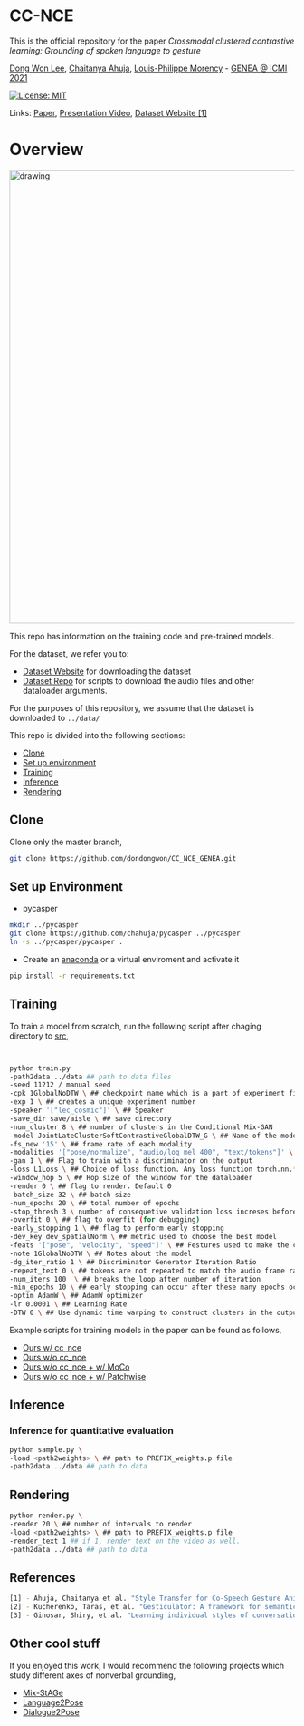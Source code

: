 # CC-NCE

This is the official repository for the paper *Crossmodal clustered contrastive learning: Grounding of spoken language to gesture* 

[Dong Won Lee](http://dongwonl.com), [Chaitanya Ahuja](http://chahuja.com), [Louis-Philippe Morency](https://www.cs.cmu.edu/~morency/) - [GENEA @ ICMI 2021](https://genea-workshop.github.io/2021/)

[![License: MIT](https://img.shields.io/badge/License-MIT-yellow.svg)](https://opensource.org/licenses/MIT)

Links: [Paper](https://openreview.net/pdf?id=o8CpxaBurZQ), [Presentation Video](https://youtu.be/L5dHXTpCkeI), [Dataset Website [1]](http://chahuja.com/pats)

<!-- Bibtex:

```sh
@inproceedings{ahuja2020no,
  title={No Gestures Left Behind: Learning Relationships between Spoken Language and Freeform Gestures},
  author={Ahuja, Chaitanya and Lee, Dong Won and Ishii, Ryo and Morency, Louis-Philippe},
  booktitle={Proceedings of the 2020 Conference on Empirical Methods in Natural Language Processing: Findings},
  pages={1884--1895},
  year={2020}
}
``` -->

# Overview

<img src="overview.png" alt="drawing" width="800"/>

This repo has information on the training code and pre-trained models. 

For the dataset, we refer you to:
* [Dataset Website](http://chahuja.com/pats) for downloading the dataset
* [Dataset Repo](https://github.com/chahuja/pats) for scripts to download the audio files and other dataloader arguments. 

For the purposes of this repository, we assume that the dataset is downloaded to `../data/`

This repo is divided into the following sections:

* [Clone](#clone)
* [Set up environment](#set-up-environment)
* [Training](#training)
* [Inference](#inference)
* [Rendering](#rendering)

## Clone
Clone only the master branch,

```sh
git clone https://github.com/dondongwon/CC_NCE_GENEA.git
```

## Set up Environment
* pycasper

```sh
mkdir ../pycasper
git clone https://github.com/chahuja/pycasper ../pycasper
ln -s ../pycasper/pycasper .
```

* Create an [anaconda](https://www.anaconda.com/) or a virtual enviroment and activate it

```sh
pip install -r requirements.txt
```

## Training
To train a model from scratch, run the following script after chaging directory to [src](src/),

```sh


python train.py 
-path2data ../data ## path to data files
-seed 11212 / manual seed
-cpk 1GlobalNoDTW \ ## checkpoint name which is a part of experiment file PREFIX
-exp 1 \ ## creates a unique experiment number
-speaker '["lec_cosmic"]' \ ## Speaker
-save_dir save/aisle \ ## save directory
-num_cluster 8 \ ## number of clusters in the Conditional Mix-GAN
-model JointLateClusterSoftContrastiveGlobalDTW_G \ ## Name of the model
-fs_new '15' \ ## frame rate of each modality
-modalities '["pose/normalize", "audio/log_mel_400", "text/tokens"]' \ ## all modalities as a list. output modality first, then input modalities
-gan 1 \ ## Flag to train with a discriminator on the output
-loss L1Loss \ ## Choice of loss function. Any loss function torch.nn.* will work here
-window_hop 5 \ ## Hop size of the window for the dataloader
-render 0 \ ## flag to render. Default 0
-batch_size 32 \ ## batch size
-num_epochs 20 \ ## total number of epochs
-stop_thresh 3 \ number of consequetive validation loss increses before stopping
-overfit 0 \ ## flag to overfit (for debugging)
-early_stopping 1 \ ## flag to perform early stopping 
-dev_key dev_spatialNorm \ ## metric used to choose the best model
-feats '["pose", "velocity", "speed"]' \ ## Festures used to make the clusters
-note 1GlobalNoDTW \ ## Notes about the model
-dg_iter_ratio 1 \ ## Discriminator Generator Iteration Ratio
-repeat_text 0 \ ## tokens are not repeated to match the audio frame rate
-num_iters 100  \ ## breaks the loop after number of iteration
-min_epochs 10 \ ## early stopping can occur after these many epochs occur
-optim AdamW \ ## AdamW optimizer
-lr 0.0001 \ ## Learning Rate
-DTW 0 \ ## Use dynamic time warping to construct clusters in the output space of poses


```

Example scripts for training models in the paper can be found as follows,

- [Ours w/ cc_nce](src/jobs/ours.py)
- [Ours w/o cc_nce](src/jobs/MOCO.py)
- [Ours w/o cc_nce + w/ MoCo](src/jobs/moco.py)
- [Ours w/o cc_nce + w/ Patchwise](src/jobs/patchwise.py) 

## Inference
### Inference for quantitative evaluation

```sh
python sample.py \
-load <path2weights> \ ## path to PREFIX_weights.p file
-path2data ../data ## path to data
```

## Rendering

```sh
python render.py \
-render 20 \ ## number of intervals to render
-load <path2weights> \ ## path to PREFIX_weights.p file
-render_text 1 ## if 1, render text on the video as well.
-path2data ../data ## path to data
```


## References
```sh
[1] - Ahuja, Chaitanya et al. "Style Transfer for Co-Speech Gesture Animation: A Multi-Speaker Conditional Mixture Approach" ECCV 2020.
[2] - Kucherenko, Taras, et al. "Gesticulator: A framework for semantically-aware speech-driven gesture generation." ICMI 2020.
[3] - Ginosar, Shiry, et al. "Learning individual styles of conversational gesture." CVPR 2019.
```

## Other cool stuff
If you enjoyed this work, I would recommend the following projects which study different axes of nonverbal grounding,
- [Mix-StAGe](http://chahuja.com/mix-stage)
- [Language2Pose](http://chahuja.com/language2pose)
- [Dialogue2Pose](https://arxiv.org/pdf/1910.02181.pdf)

